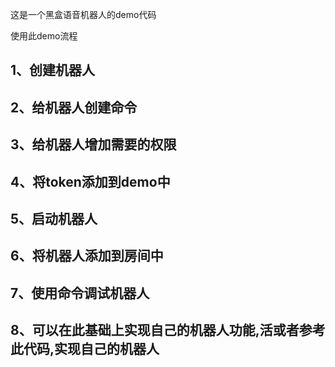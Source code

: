 这是一个黑盒语音机器人的demo代码

使用此demo流程
## 1、创建机器人
## 2、给机器人创建命令
## 3、给机器人增加需要的权限
## 4、将token添加到demo中
## 5、启动机器人
## 6、将机器人添加到房间中
## 7、使用命令调试机器人
## 8、可以在此基础上实现自己的机器人功能,活或者参考此代码,实现自己的机器人